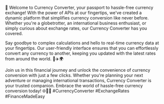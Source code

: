 💱 Welcome to Currency Converter, your passport to hassle-free currency exchange! With the power of APIs at our fingertips, we've created a dynamic platform that simplifies currency conversion like never before. Whether you're a globetrotter, an international business enthusiast, or simply curious about exchange rates, our Currency Converter has you covered.

Say goodbye to complex calculations and hello to real-time currency data at your fingertips. Our user-friendly interface ensures that you can effortlessly convert any currency to another, keeping you updated with the latest rates from around the world. 💼✈️🌍

Join us in this financial journey and unlock the convenience of currency conversion with just a few clicks. Whether you're planning your next adventure or managing international transactions, Currency Converter is your trusted companion. Embrace the world of hassle-free currency conversion today! 🌐💱🚀 #CurrencyConverter #ExchangeRates #FinanceMadeEasy
